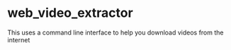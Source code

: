 # web_video_extractor

This uses a command line interface to help you download videos from the internet
